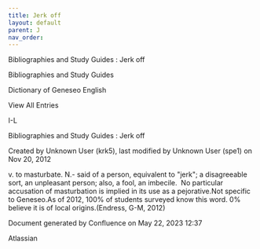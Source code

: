 ```yaml
---
title: Jerk off
layout: default
parent: J
nav_order:
---
```


Bibliographies and Study Guides : Jerk off

Bibliographies and Study Guides

Dictionary of Geneseo English

View All Entries

I-L

Bibliographies and Study Guides : Jerk off

Created by  Unknown User (krk5), last modified by  Unknown User (spe1) on Nov 20, 2012

v. to masturbate. N.- said of a person, equivalent to &quot;jerk&quot;; a disagreeable sort, an unpleasant person; also, a fool, an imbecile.  No particular accusation of masturbation is implied in its use as a pejorative.Not specific to Geneseo.As of 2012, 100% of students surveyed know this word. 0% believe it is of local origins.(Endress, G-M, 2012)

Document generated by Confluence on May 22, 2023 12:37

Atlassian
